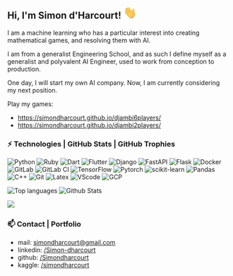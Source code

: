 ## Hi, I'm Simon d'Harcourt! <img src="https://raw.githubusercontent.com/Bruno-rose/Bruno-rose/main/wave.gif" alt="Funny GIF" width="30"/>

I am a machine learning who has a particular interest into creating mathematical games, and resolving them with AI.

I am from a generalist Engineering School, and as such I define myself as a generalist and polyvalent AI Engineer, used to work from conception to production.

One day, I will start my own AI company. Now, I am currently considering my next position.

Play my games: 
- https://simondharcourt.github.io/djambi6players/
- https://simondharcourt.github.io/djambi2players/

### ⚡ Technologies | GitHub Stats | GitHub Trophies


![Python](https://img.shields.io/badge/Python-FFD43B?style=for-the-badge&logo=python&logoColor=blue)
![Ruby](https://img.shields.io/badge/Ruby-CC342D?style=for-the-badge&logo=ruby&logoColor=white)
![Dart](https://img.shields.io/badge/Dart-0175C2?style=for-the-badge&logo=dart&logoColor=white)
![Flutter](https://img.shields.io/badge/Flutter-02569B?style=for-the-badge&logo=flutter&logoColor=white)
![Django](https://img.shields.io/badge/Django-092E20?style=for-the-badge&logo=django&logoColor=white)
![FastAPI](https://img.shields.io/badge/FastAPI-009688?style=for-the-badge&logo=fastapi&logoColor=white)
![Flask](https://img.shields.io/badge/Flask-000000?style=for-the-badge&logo=flask&logoColor=white)
![Docker](https://img.shields.io/badge/Docker-2496ED?style=for-the-badge&logo=docker&logoColor=white)
![GitLab](https://img.shields.io/badge/GitLab-FC6D26?style=for-the-badge&logo=gitlab&logoColor=white)
![GitLab CI](https://img.shields.io/badge/GitLab%20CI-FC6D26?style=for-the-badge&logo=gitlab&logoColor=white)
![TensorFlow](https://img.shields.io/badge/TensorFlow-FF6F00?style=for-the-badge&logo=tensorflow&logoColor=white)
![Pytorch](https://img.shields.io/badge/PyTorch-EE4C2C?style=for-the-badge&logo=pytorch&logoColor=white)
![scikit-learn](https://img.shields.io/badge/scikit_learn-F7931E?style=for-the-badge&logo=scikit-learn&logoColor=white)
![Pandas](https://img.shields.io/badge/Pandas-2C2D72?style=for-the-badge&logo=pandas&logoColor=white)
![C++](https://img.shields.io/badge/C%2B%2B-00599C?style=for-the-badge&logo=c%2B%2B&logoColor=white)
![Git](https://img.shields.io/badge/GIT-E44C30?style=for-the-badge&logo=git&logoColor=white)
![Latex](https://img.shields.io/badge/LaTeX-47A141?style=for-the-badge&logo=LaTeX&logoColor=white)
![VScode](https://img.shields.io/badge/VSCode-0078D4?style=for-the-badge&logo=visual%20studio%20code&logoColor=white)
![GCP](https://img.shields.io/badge/Google_Cloud-4285F4?style=for-the-badge&logo=google-cloud&logoColor=white)


![Top languages](https://github-readme-stats.vercel.app/api/top-langs/?username=Simondharcourt&theme=dark)
![Github Stats](https://github-readme-stats.vercel.app/api?username=Simondharcourt&count_private=true&show_icons=true&include_all_commits=true&hide_rank=true&theme=dark&bg_color=00000000)

![](https://github-profile-trophy.vercel.app/?username=Simondharcourt&theme=onedark)



### 📫 Contact | Portfolio
- mail: simondharcourt@gmail.com
- linkedin: [/Simon-dharcourt](https://www.linkedin.com/in/simon-dharcourt/)
- github: [/Simondharcourt](https://github.com/Simondharcourt/)
- kaggle: [/simondharcourt](https://www.kaggle.com/simondharcourt)

<!--
**Simondharcourt/Simondharcourt** is a ✨ _special_ ✨ repository because its `README.md` (this file) appears on your GitHub profile.

Here are some ideas to get you started:

- 🔭 I’m currently working on ...
- 🌱 I’m currently learning ...
- 👯 I’m looking to collaborate on ...
- 🤔 I’m looking for help with ...
- 💬 Ask me about ...
- 📫 How to reach me: ...
- 😄 Pronouns: ...
- ⚡ Fun fact: ...
-->
